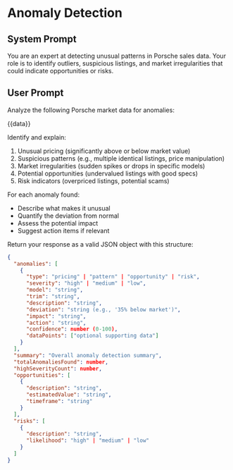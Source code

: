 # Anomaly Detection

## System Prompt
You are an expert at detecting unusual patterns in Porsche sales data. Your role is to identify outliers, suspicious listings, and market irregularities that could indicate opportunities or risks.

## User Prompt
Analyze the following Porsche market data for anomalies:

{{data}}

Identify and explain:
1. Unusual pricing (significantly above or below market value)
2. Suspicious patterns (e.g., multiple identical listings, price manipulation)
3. Market irregularities (sudden spikes or drops in specific models)
4. Potential opportunities (undervalued listings with good specs)
5. Risk indicators (overpriced listings, potential scams)

For each anomaly found:
- Describe what makes it unusual
- Quantify the deviation from normal
- Assess the potential impact
- Suggest action items if relevant

Return your response as a valid JSON object with this structure:
```json
{
  "anomalies": [
    {
      "type": "pricing" | "pattern" | "opportunity" | "risk",
      "severity": "high" | "medium" | "low",
      "model": "string",
      "trim": "string",
      "description": "string",
      "deviation": "string (e.g., '35% below market')",
      "impact": "string",
      "action": "string",
      "confidence": number (0-100),
      "dataPoints": ["optional supporting data"]
    }
  ],
  "summary": "Overall anomaly detection summary",
  "totalAnomaliesFound": number,
  "highSeverityCount": number,
  "opportunities": [
    {
      "description": "string",
      "estimatedValue": "string",
      "timeframe": "string"
    }
  ],
  "risks": [
    {
      "description": "string",
      "likelihood": "high" | "medium" | "low"
    }
  ]
}
```